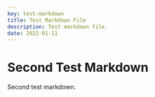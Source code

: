 ```yaml
---
key: test-markdown
title: Test Markdown File
description: Test markdown file.
date: 2022-01-11
---
```


Second Test Markdown
===

Second test markdown.
